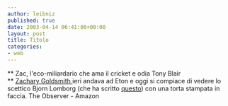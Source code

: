 ```yaml
---
author: leibniz
published: true
date: 2003-04-14 06:41:00+00:00
layout: post
title: Titolo
categories:
- web
---
```


   **   Zac, l'eco-miliardario che ama il cricket e odia Tony Blair   
**  [   Zachary Goldsmith ](http://www.observer.co.uk/magazine/story/0,11913,935831,00.html)ieri andava ad Eton e oggi si compiace di vedere lo scettico Bjorn Lomborg (che ha scritto  [   questo](http://www.amazon.com/exec/obidos/tg/detail/-/0521010683/qid=1050302808/sr=8-1/ref=sr_8_1/103-2673874-6382235?v=glance&s=books&n=507846)) con una torta stampata in faccia. [
](http://www.panorama.it/home/index.html)   The Observer - Amazon

